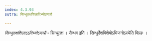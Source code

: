```yaml
---
index: 4.3.93
sutra: सिन्धुतक्षशिलादिभ्योऽणञौ

---
```

_सिन्धुतक्षशिलाऽऽदिभ्योऽणञौ_ - सिन्धुतक्ष । सैन्धव इति । सिन्धुर्देशविशेषोऽभिजनोऽस्येति विग्रहः ।